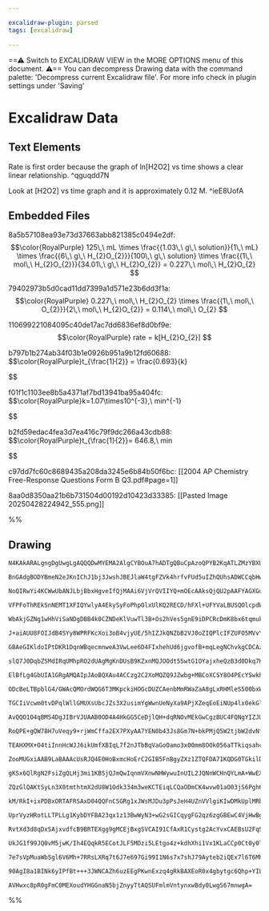 ```yaml
---

excalidraw-plugin: parsed
tags: [excalidraw]

---
```

==⚠  Switch to EXCALIDRAW VIEW in the MORE OPTIONS menu of this document. ⚠== You can decompress Drawing data with the command palette: 'Decompress current Excalidraw file'. For more info check in plugin settings under 'Saving'


# Excalidraw Data
## Text Elements
Rate is first order because the graph of 
ln[H2O2] vs time shows a clear linear 
relationship. ^qguqdd7N

Look at [H2O2] vs time graph and it
is approximately 0.12 M. ^ieE8UofA

## Embedded Files
8a5b57108ea93e73d37663abb821385c0494e2df: $$\color{RoyalPurple} 125\,\ mL \times \frac{{1.03\,\ g\,\ solution}}{1\,\ mL} \times \frac{{6\,\ g\,\ H_{2}O_{2}}}{100\,\ g\,\ solution} \times \frac{{1\,\ mol\,\ H_{2}O_{2}}}{34.01\,\ g\,\ H_{2}O_{2}} = 0.227\,\ mol\,\ H_{2}O_{2}
$$

79402973b5d0cad11dd7399a1d571e23b6dd3f1a: $$\color{RoyalPurple} 0.227\,\ mol\,\ H_{2}O_{2} \times \frac{{1\,\ mol\,\ O_{2}}}{2\,\ mol\,\ H_{2}O_{2}} = 0.114\,\ mol\,\ O_{2}
$$

110699221084095c40de17ac7dd6836ef8d0bf9e: $$\color{RoyalPurple} rate = k[H_{2}O_{2}]
$$

b797b1b274ab34f03b1e0926b951a9b12fd60688: $$\color{RoyalPurple}t_{\frac{1}{2}} = \frac{0.693}{k}

$$

f01f1c1103ee8b5a4371af7bd13941ba95a404fc: $$\color{RoyalPurple}k=1.07\times10^{-3}\,\ min^{-1}

$$

b2fd59edac4fea3d7ea416c79f9dc266a43cdb88: $$\color{RoyalPurple}t_{\frac{1}{2}}= 646.8\,\ min

$$

c97dd7fc60c8689435a208da3245e6b84b50f6bc: [[2004 AP Chemistry Free-Response Questions Form B Q3.pdf#page=1]]

8aa0d8350aa21b6b731504d00192d10423d33385: [[Pasted Image 20250428224942_555.png]]

%%
## Drawing
```compressed-json
N4KAkARALgngDgUwgLgAQQQDwMYEMA2AlgCYBOuA7hADTgQBuCpAzoQPYB2KqATLZMzYBXUtiRoIACyhQ4zZAHoFAc0JRJQgEYA6bGwC2CgF7N6hbEcK4OCtptbErHALRY8RMpWdx8Q1TdIEfARcZgRmBShcZQUebQA2bQAOGjoghH0EDihmbgBtcDBQMBKIEm4ICgBhAAkANQoeNihUkshYRArA7CiOZWDW0sxuZ3ikgBZ+UpgRpIBGOe05njmA

BnGAdgBODYBmeN2eJKnIChJ1bj3JwshJBEJlaW4tgFZVk4hrfvFUd5uIZhQUhsADWCCqbHwbFIFQAxKsEYjBpBNLhsCDlMChBxiBCoTCJEDrMw4LhAtlkRAAGaEfD4ADKsAGEkkaI0gUpgOBYIA6udJNw5h8uaCEIyYMz0IIPJSsY8OOFcmghf82KTsGoZsqER8sTiFcwlagOEI6cKEAhiNxdrs5jsPowWOwuGg+P9HaxOAA5ThiZ7jF57XYvJJ/

NoQIRwYi4KCWwUbANJLbjBbxHgveIfQjMAAi6VjVrQVIIYQ+mOEcAAksQjQU2pAAFYAGXGuCp9AAUhtkQI4OMYAAtEHEOAQG4AXQ+mmEOIAosFMtla5P/kQOCDuCazau2Oi42ggUIEFmcVgKrhVpSqeRMtXN6b8IUAL5TYqlcoSKoAFVw9GYwY7SkOh+Mp9GiJAPmGNBRgmD4tVQZx5kWZY1k2HZ9kOY5/jOYgLjQK4PjuB4njQV4w1KL5JXIgQg

VFPFoThREkSnNEMT1XFIQYwlyA4EkySyFoPhpOlxUlKQ2RECD/hFXl+UFYVaLBUSQOlcpdWEeVFXk1V1U1QUdX+diDSNLd8HNfdUA2eINlWXYHSYT0XV4eynW9X0fh4LYknTVYti2TN/kjaMC3jRNk1TdMAvDbM82CEKixLY9/nLSNq1rG5GxbNtO27E5e37IcRzHNoV3DadsWIecMgE5cPjXDc0FMurdzBQtUEPJLw2EhA7wkbAdmIYgNipbB4l

WbAkjGZNg1wHhViSaNDgDBB4k0CZNDeKlVuwTl3B+Os2hVes5gnE9iDPCRcDmK8bx6tqmukqIoCEI0IEQHFCD6SlsGBUdGofZ9X3+D90CpZRcBeIRiBqHhK3oABHAAhABVbAeWR2dNDmSsAGkgPgEDCDA5QpPDKDUHiLZtF8ngjjGryNg2SatjgkZrNWanVgWOYXi2fZxh4Q4PhwvDUBeOZdmSOavPWGWNjtQj7keFo0EObQbVpjZ028/Y5msj5K

J+aiAUU8FOIJdB4SYy8WPRFKcXoi3oB4vjyUE/5hIZJkQNZbB2VJ0oZIQPlcIFZUFO5MVvYqVSrXUvxJGM7TwzVNE9O1Y2jK0/7t3DMILIl+IXgF8Y0yw8MPWdQUeA2FzHJ9Dg/WVXY9m2OarI+IKYwLhMQ2mryeHGa5otzfMLOLfBS2SrEqxrfJStKcq5wXGr71z0p6rXsydz3NqJ6nrraTuiokghjb5fmkI+YQPZiBb+IDlwTQ1pWXYkhebBZf

GBAeGIKldoIPtDKR1DqnWBqecmnweA3VwLee6D4FIxhehUd6jgvofB+mqLegNChvkgCDCAzhiCVmYDyKkAB5AACpgJIXo5jI3iAgPmrBVgNnxp0CQRNwKUnJlrbQ6EthHBbjwB+yw3ThngqMO0CRXg2hDLTUuIZhZyTQOMWy1N9jpgFkcNYGY7L/CIsrbgKZtArH8nrLYvlKYiPTAbPoVEI50XNoxa2lJUR23Yo7CoRJeKkjdleWkXsJQ+wkhyRx

slQ7J0DqbZSMdIRqUMhpRO2dUAgMgKnDUsB9KZxnMQJOOdt55wtG1OYajxheQzB3d0Dkq7Kn8nXZ0Dcm6oDfoPJmNly6lC7vFVJvckxDwFrzF4WZR5xXHolMsM80rzynLkqqi4chbzqp9BqxoEE71atwfenVSjdV6ugbYajPJ7A2sQcauBiALEGnsPyV1iCBjmD/XYmh4iDV2FSOYuAAGSgOiUNJYATolTOhddAuBdgwLgUsx6SDXqoM+sob6v1s

ElBfLg4GbUIA1GRgAMQAIpJAoBQXAu4ACCzg2C2XoMQZQ9JZwbg+MBCoXCSY8O4PEcYSwkhcqskPSmuxxi7BZv8SRNcOaDzmBsXmqwa6WKSPo8MIsw6pP2NoEM4wuWCJrqGUuw9SiGJIrwDmsseahnFu02C/xDbcGNkHLxEgrZMTcaxe2HF8TeJdn4gSASRLRxZKEgONFI4h1Fmkk2kdYkSFjrKJJ+TUkfAyenVJBlwxZ0NFCopBcuVjGLrTY2ld

ODcBeLTBpblG4/GWAcQMOrdWQG6T3MKpckiHOGcDUZCAenbMmRWaZaA8gLxRHMleS500bxWSOyAUJd5bImR7I++yIALFWJTTVawJi+Q/mo86Eq0QbEGmMfYCAqQLVWJoKkWwA0Aj2vkYBeVAUlH7WUCB55xgQuPgUxBz1YVZDQQijBSKCk4JKHgsoGL4bKCEPDa5Xp2EgVjJgd2ZNuCv2SEu/y8w+b33ldMEYto4jcsRPMF4gYi3KMiao1YGxTF+

TGCIiVcwm0tvDPqlWllGMUXsUbcJZs3X2usimYgWwnUeNyXa9APjXZeqEoEiNUp4lx0ekGlRzkFOihkwCOT0aE6xtDQmrJGcu2pTnr2h915YFvrWevfBT7LovE0/qFJD0M1tVbvECVgqoqlHzU5CWtdqmuQ4E0n4Ld9gTF5h5/BbaO0zrKoO6qw732BSjN3EpfTkziwlTXZZ65x0QEnZshKk8dntCwCxiAAAlbuqBsyoBpCwKAqBoTnVIKgTQCA8

AvQQO1O4qBMS4DgJIBrVJUAAB0OD4A4HkGG5CeDjlQH+dqRNOvMEkGwCgzBUC4FQNgYIZJUBrhCM10bgR8AxmdMtwgcBtCykoF+ErFQKuxiq+t2rgIGukCay1truAOtdc671/rg2RtjYm1Nmbc31tQEW6gZbq31ube2wdvbn1EdHaCKdzg53LtXk4FAekhAjAeWNlSHH2LYG0ngmx4r8GSVEGUE5XLh6EOeaYJD9wNOHj06gFgjBOPcDI9IPsxzp

RoQPE+gQW78H7uVeqy9+rjWmCffa2EX7PXyAA7YEN0b43Js8Gm7N+bkPMjQ5W2tjbW2dvNf27t1HJ3IcY8kBdq7BshBc7K+EfHPwOpZYQDUJWBrFjpkA0UdFFQACaHZJDIx5F+KkIIGxCCEB2HgVJiD0FWBwKoPB6X/EZZw4mF7yaWOpqXGu7LG1c32KzaCc1JYPybQ/fyYwJhjFI6Lby2h1X+U8oGA4NzFbERYzaJYOx1hjXKdK9+4j2PfGtVx0

TEAHXMX+O4tiInnHcWJJ6ikUmfXBIqL7f2nJTbBqVaGoOamo3x00mm8OOk056aTTkiqsahcCGKUh2y7mbKCJLU5YulOGAalS1mlvJVghlpVjY60UsG0bJ+VPIRlYp21xlCsDNZ5apl9YsFkTJ1lwxN4EtcCWpkCD5dk50MVNBtgNgsZNAa5WxNB+UqRbIsYEAaZVpXhPktgsZk9iAxom9vkgFjpb0wFoprNQV4hX1BccDokYUUFv14VEUsEAMUUg

ZooMUGxiAAB9LaBAAAcUsRJQ4E0HoBxmcHoErC2GIB5FnBgyZXz1ZTQFDA71KQDG0TGkilDUkVKUoybQnwWC1iZhEU6VOCUz1koxeGEU8gfgzAOHtAMT9xYz1nVgDHXUDHlhbleDsRnzQBtVNnn0XwRCE1Xwqnn3Ey3yZ0gE9jUwP0kiP0UzIzjRUyUl9VkxlCv2SRv3qJTl0gfzWCf3s3aNfwBHf2VATDALGC5in0gC8zZUFl/0C24FDG8jTEsU

gKSx6QlRgN2FsiZgQLHj3mi1KBSjQJmQwIqnmVXnwNHWywuInUIL2JQNnWCHnQYLmA+WwEXV2AtCSA2lwAFXljbEoMuUFRTFRFeB+PWBGj4OvQEOASEPfBEM+Fyg9lugkMsxNmkIkDhXQX+EwT+gs0fCULRRUIqH0B5HGDAwHFxS+QZQJhsO4UgmeEWAHnmG8NslpiUWFRGFXX4V5k2BslcyWP5Vb1PxEQ7zlQzB5jeHfjtHCykDiKQ0WCLk/z5n

ZQzGlQAKtSyLn3X0tmthtmX2dU8W1Odk334m3weKCTEiqLCQaODmCK4wvw01aO03jS6Pgh6Pjj6OwNRPzjajUUEUCMAP8zZQDFmPcnmLWHZUlWTS6VWPrT7nVRtC2AWB2LGTuOIMgEOJ7VQD7VmVOKHUWWMyy1WQGLyyIKK2pFIIqGoJT15ktDRHGCpBCF2CGhCBTHiGwG2DPWIGwBEXiB+N2GwGIDWhSGFCvV7RvRhKBXAXOkgVwBHKRLMxRMKS

kM/RkI+ixPDBxORTAFRSAxD04QQFnCSGRg1xJWsMJDu3pPsJeH4UZnVVlgiKIwDMkUplMRbgTFzSTP5WDCFOtFc20G2BlkbUlX7yMTQDeAyIcRtNyL4zmAEwKJdWKI9VNLKIrN3zEkvxtJPyQ3tKaPUxaMSS0xSR01dOyVQKzJzIXMhWuMfRnPPEEw9LyQc0kLfwLlKQo0mmshlKmLQAOFDLLUFGWKSOLgDJil2OnXuJizzLiwLLxM7ljOgPjMmm

UprVyzHRotLLTPLLg1KybDYFBA23qx1z13BwWyN3+wG2sGICqygFG2qz6zgGBEwC4VjHwBgF+CWB4FQAAFkndDIbs7sJA9KDKYxszQd9cIcocLKNscQbK7K4c4BHK2BnKwJXL3KOZlgfK/Kuocc8cCcP8hIScyc3LC0GUSt2c6cKhggqRULHRWcCAKrOdudsTed+clz41SBRcOBxdAr0BgqQRDKwrdcwcDcoq1dLLYq1B4qNtEqnKXKgh0rPKsrK

RvtXd3d8qDxSAjxvdfcB9BRTEXgg9gMCEjBxgSVCAI91CfAxR1Cystg2AcYvxCAEBsU2FqSOF0BmUC8Rg9hEgl1KZJo1EJUuYAC3T2VqYRil0BV6ZlgAzFVngExuTS4wDZZbJylQL/cxh+EJY1gmYi4DhvJfNwwNTfgtSeMxNkL/FbZCiHYjSSiULvULSVJHSsKlMJiw1VM8LMKU0Y1iKXT783ToyMypkjNsyTNkT4FUTPo6LLozzGKX8WLBiC4t

UkJG1f99JQ0vM5jwK/Ih4EQqkR5ECotJLF5MDzi5LEtgo4z+kdhXhi1Vx1KLaCCp0Ct0y0TVyMTZCNySDHiMVT4LxiAxTVhcBZo5gXlyDbQ3hxgzkuZBFLl1hBY74bR35ITxzoTjpYTIAtzFCdzwBSpPhErGRu5uA3xoA7hMgqq9qpgGBnqKBEYDS19yaF8j0z1ixBgIBsARA3ZKxYx9BGRI4YKEw4KGLCgO6u6BIe6Mh67hMii6bKbJNR7O7SBu

7e7sVpMuaWbSgl6V6Mh+7RRsLXRq7t6J7e697Gi99I1N6s7x7shJ79Ayteb2iQEx7l6T6MhyFSL9NF6b6oA77sUir9BydSrv7X7b7V7cqPcCqQGd79AJcoBGqqrGd27j6wHd6ohSB4Hl7Vs7gLkR0X6YHZwcQSUsGKAcGMUyRgQqAj6f677iHKGvwaSJB2J27mBME6QAANBGjlfYeaQRG0CjNMNjS9YEOkUPNlMA9WQWQWMYcpN+QVauowfS/QEu

90AgI8a1BINk6yIPfBt+++3JWNCAZh6uzEEgPKwnExzq4gRkBAXEoR0x4gbytgc6Qhp+YILSyxkgUTYDRGSEDFUgZQVEAAChr2oF4GTPCeOA8peAAEpKQ3dwMTsnYAngmVgomFEwnaYWZom4mdGUHcdTYP67deI8HTNMg3dTxOqvo0BgMsg3GLIvdsSiBcTGnwxuqK7NrtrVQXd9tuAOodG7AGw2sch6Ruq4AnGXHurNB3GJLiDPgehCBGAvx9L8

AVHwxc8pR0gFmC0MEXoudYHGGnaN5bjZnyyTtAQSUFmlmVntynxwBdy0LwgS67mnwgA=
```
%%